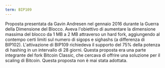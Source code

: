 ```yaml
---
term: BIP109
---
```


Proposta presentata da Gavin Andresen nel gennaio 2016 durante la Guerra della Dimensione del Blocco. Aveva l'obiettivo di aumentare la dimensione massima del blocco da 1 MB a 2 MB attraverso un hard fork, aggiungendo al contempo certi limiti sul numero di sigops e sighashs (a differenza di BIP102). L'attivazione di BIP109 richiedeva il supporto del 75% della potenza di hashing in un intervallo di 28 giorni. Questa proposta era una parte integrante del fork Bitcoin Classic, che cercava di offrire una soluzione per il scaling di Bitcoin. Questa proposta non è mai stata adottata.